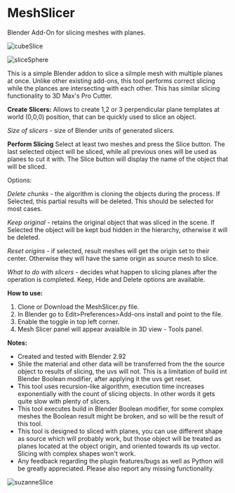 # MeshSlicer
Blender Add-On for slicing meshes with planes. 

![cubeSlice](https://user-images.githubusercontent.com/52789554/112713791-7415de80-8f09-11eb-885c-58abb62bf2bc.gif)

![sliceSphere](https://user-images.githubusercontent.com/52789554/112713793-7841fc00-8f09-11eb-8b9a-6991308d52ef.gif)

This is a simple Blender addon to slice a silmple mesh
with multiple planes at once. Unlike other existing add-ons, this tool performs correct slicing while the plances are intersecting with each other. This has similar slicing functionality to 3D Max's Pro Cutter. 

**Create Slicers:**
Allows to create 1,2 or 3 perpendicular plane templates at world (0,0,0) position, that can be quickly used to slice an object. 

_Size of slicers_ - size of Blender units of generated slicers. 

**Perform Slicing**
Select at least two meshes and press the Slice button. 
The last selected object will be sliced, while all previous ones will be used as planes to cut it with. 
The Slice button will display the name of the object that will be sliced. 

Options:

_Delete chunks_ - the algorithm is cloning the objects during the process. If Selected, this partial results will be deleted. This should be selected for most cases.

_Keep original_ - retains the original object that was sliced in the scene. If Selected the object will be kept bud hidden in the hierarchy, otherwise it will be deleted.

_Reset origins_ - if selected, result meshes will get the origin set to their center. Otherwise they will have the same origin as source mesh to slice. 

_What to do with slicers_ - decides what happen to slicing planes after the operation is completed. Keep, Hide and Delete options are available. 

**How to use:**
1) Clone or Download the MeshSlicer.py file.
2) In Blender go to Edit>Preferences>Add-ons install and point to the file.
3) Enable the toggle in top left corner. 
4) Mesh Slicer panel will appear avaialble in 3D view - Tools panel.

**Notes:**
- Created and tested with Blender 2.92
- Shile the material and other data will be transferred from the the source object to results of slicing, the uvs will not. This is a limitation of build int Blender Boolean modifier, after applying it the uvs get reset. 
- This tool uses recursion-like algorithm, execution time increases exponentially with the count of slicing objects. In other words it gets quite slow with plenty of slicers. 
- This tool executes build in Blender Boolean modifier, for some complex meshes the Boolean result might be broken, and so will be the result of this tool.
- This tool is designed to sliced with planes, you can use different shape as source which will probably work, but those object will be treated as planes located at the object origin, and oriented towards its up vector. Slicing with complex shapes won't work.
- Any feedback regarding the plugin features/bugs as well as Python will be greatly appreciated. Please also report any missing functionality. 

![suzanneSlice](https://user-images.githubusercontent.com/52789554/112714778-a1b15680-8f0e-11eb-925f-81194d238bc0.gif)
